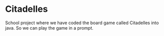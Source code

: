 # Citadelles
School project where we have coded the board game called Citadelles into java. So we can play the game in a prompt.
